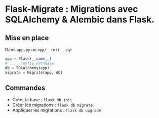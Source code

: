 # Flask-Migrate : Migrations avec SQLAlchemy & Alembic dans Flask.

## Mise en place

Dans `app.py` ou `app/__init__.py`:

```python
app = Flask(__name__)
# ...  config database
db = SQLAlchemy(app)
migrate = Migrate(app, db)
```

## Commandes 

* Créer la base : `flask db init`
* Créer les migrations : `flask db migrate`
* Appliquer les migrations : `flask db upgrade`
